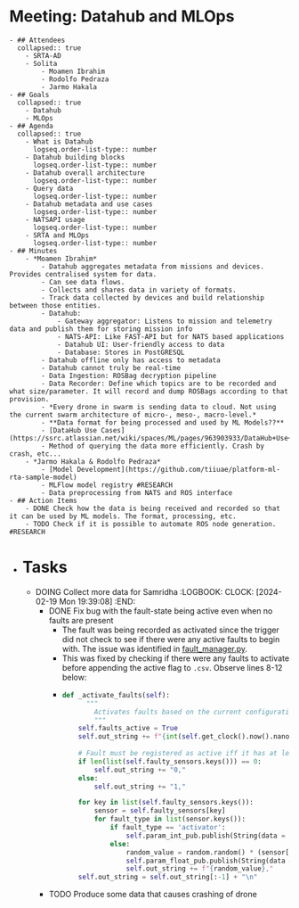 # Meeting: Datahub and MLOps
	- ## Attendees
	  collapsed:: true
		- SRTA-AD
		- Solita
			- Moamen Ibrahim
			- Rodolfo Pedraza
			- Jarmo Hakala
	- ## Goals
	  collapsed:: true
		- Datahub
		- MLOps
	- ## Agenda
	  collapsed:: true
		- What is Datahub
		  logseq.order-list-type:: number
		- Datahub building blocks
		  logseq.order-list-type:: number
		- Datahub overall architecture
		  logseq.order-list-type:: number
		- Query data
		  logseq.order-list-type:: number
		- Datahub metadata and use cases
		  logseq.order-list-type:: number
		- NATSAPI usage
		  logseq.order-list-type:: number
		- SRTA and MLOps
		  logseq.order-list-type:: number
	- ## Minutes
		- *Moamen Ibrahim*
			- Datahub aggregates metadata from missions and devices. Provides centralised system for data.
			- Can see data flows.
			- Collects and shares data in variety of formats.
			- Track data collected by devices and build relationship between those entities.
			- Datahub:
				- Gateway aggregator: Listens to mission and telemetry data and publish them for storing mission info
				- NATS-API: Like FAST-API but for NATS based applications
				- Datahub UI: User-friendly access to data
				- Database: Stores in PostGRESQL
			- Datahub offline only has access to metadata
			- Datahub cannot truly be real-time
			- Data Ingestion: ROSBag decryption pipeline
			- Data Recorder: Define which topics are to be recorded and what size/parameter. It will record and dump ROSBags according to that provision.
			- *Every drone in swarm is sending data to cloud. Not using the current swarm architecture of micro-, meso-, macro-level.*
			- **Data format for being processed and used by ML Models??**
			- [DataHub Use Cases](https://ssrc.atlassian.net/wiki/spaces/ML/pages/963903933/DataHub+Use+Cases)
			- Method of querying the data more efficiently. Crash by crash, etc...
		- *Jarmo Hakala & Rodolfo Pedraza*
			- [Model Development](https://github.com/tiiuae/platform-ml-rta-sample-model)
			- MLFlow model registry #RESEARCH
			- Data preprocessing from NATS and ROS interface
	- ## Action Items
		- DONE Check how the data is being received and recorded so that it can be used by ML models. The format, processing, etc.
		- TODO Check if it is possible to automate ROS node generation. #RESEARCH
- # Tasks
	- DOING Collect more data for Samridha
	  :LOGBOOK:
	  CLOCK: [2024-02-19 Mon 19:39:08]
	  :END:
		- DONE Fix bug with the fault-state being active even when no faults are present
			- The fault was being recorded as activated since the trigger did not check to see if there were any active faults to begin with. The issue was identified in [fault_manager.py]([[]]).
			- This was fixed by checking if there were any faults to activate before appending the active flag to `.csv`. Observe lines 8-12 below:
			- ```python
			  def _activate_faults(self):
			        """
			          Activates faults based on the current configuration.
			          """
			      self.faults_active = True
			      self.out_string += f"{int(self.get_clock().now().nanoseconds / 1000)},"
			      
			      # Fault must be registered as active iff it has at least one active fault
			      if len(list(self.faulty_sensors.keys())) == 0:
			          self.out_string += "0,"
			      else:
			          self.out_string += "1,"
			  
			      for key in list(self.faulty_sensors.keys()):
			          sensor = self.faulty_sensors[key]
			          for fault_type in list(sensor.keys()):
			              if fault_type == 'activator':
			                  self.param_int_pub.publish(String(data = f"{sensor[fault_type]}/{1}"))
			              else:
			                  random_value = random.random() * (sensor[fault_type]['vals'][1] - sensor[fault_type]['vals'][0]) + sensor[fault_type]['vals'][0]
			                  self.param_float_pub.publish(String(data = f"{sensor[fault_type]['label']}/{random_value}"))
			                  self.out_string += f"{random_value},"
			      self.out_string = self.out_string[:-1] + "\n"
			  ```
		- TODO Produce some data that causes crashing of drone